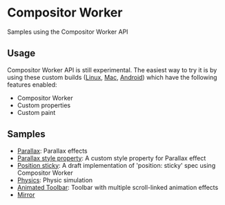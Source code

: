 # Compositor Worker
Samples using the Compositor Worker API

## Usage
Compositor Worker API is still experimental. The easiest way to try it is by using these 
custom builds ([Linux][Linux], [Mac][Mac], [Android][Android]) which have the following features enabled:
 - Compositor Worker
 - Custom properties
 - Custom paint

## Samples
 * [Parallax](http://flackr.github.io/compositor-worker/parallax-static/parallax.html): Parallax effects
 * [Parallax style property](http://flackr.github.io/compositor-worker/parallax/parallax.html): A custom style property for Parallax effect
 * [Position sticky](http://flackr.github.io/compositor-worker/sticky/sticky.html): A draft implementation of 'position: sticky' spec using Compositor Worker
 * [Physics](http://flackr.github.io/compositor-worker/physics/physics.html): Physic simulation
 * [Animated Toolbar](http://flackr.github.io/compositor-worker/toolbar/index.html): Toolbar with multiple scroll-linked animation effects
 * [Mirror](http://flackr.github.io/compositor-worker/mirror/mirror.html)

[Linux]: https://drive.google.com/file/d/0BwRmfJh9cATSckJGU24tTllJcGM/view?usp=sharing
[Mac]: https://drive.google.com/file/d/0BwRmfJh9cATSQ3RkaFRPbm5BTFk/view?usp=sharing
[Android]: https://drive.google.com/file/d/0BwRmfJh9cATSLWZncW8yRHZONUU/view?usp=sharing